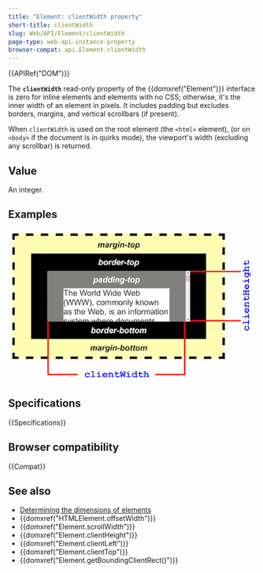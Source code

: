 ```yaml
---
title: "Element: clientWidth property"
short-title: clientWidth
slug: Web/API/Element/clientWidth
page-type: web-api-instance-property
browser-compat: api.Element.clientWidth
---
```


{{APIRef("DOM")}}

The **`clientWidth`** read-only property of the {{domxref("Element")}} interface is zero for inline elements and elements with no CSS; otherwise, it's the inner width of an element in pixels. It includes padding but excludes borders, margins, and vertical scrollbars (if present).

When `clientWidth` is used on the root element (the `<html>` element), (or on `<body>` if the document is in quirks mode), the viewport's width (excluding any scrollbar) is returned.

## Value

An integer.

## Examples

![An example element with large padding, border and margin. clientWidth is the inner width of the element including its padding, and excluding its margin, border, and vertical scrollbar.](dimensions-client.png)

## Specifications

{{Specifications}}

## Browser compatibility

{{Compat}}

## See also

- [Determining the dimensions of elements](/en-US/docs/Web/API/CSS_Object_Model/Determining_the_dimensions_of_elements)
- {{domxref("HTMLElement.offsetWidth")}}
- {{domxref("Element.scrollWidth")}}
- {{domxref("Element.clientHeight")}}
- {{domxref("Element.clientLeft")}}
- {{domxref("Element.clientTop")}}
- {{domxref("Element.getBoundingClientRect()")}}
